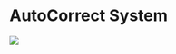 # AutoCorrect System

![]([https://github.com/Your_Repository_Name/Your_GIF_Name.gif](https://github.com/Hamza-Bubere-43/AI-AutoCorrect-System/blob/master/resource/autocorrection.gif))
